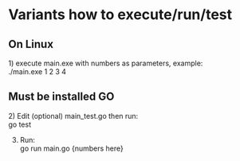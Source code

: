 <h1>Variants how to execute/run/test</h1>

<h2> On Linux</h2>
1) execute main.exe with numbers as parameters, example:
 <br> ./main.exe 1 2 3 4<br>

<h2> Must be installed GO</h2>
2) Edit (optional) main_test.go then run:
   <br> go test   

3) Run: <br>
    go run main.go {numbers here}